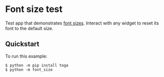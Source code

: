 # Font size test

Test app that demonstrates
[font sizes](https://toga.beeware.org/en/stable/reference/api/resources/fonts.html).
Interact with any widget to reset its font to the default size.

## Quickstart

To run this example:

```
$ python -m pip install toga
$ python -m font_size
```
